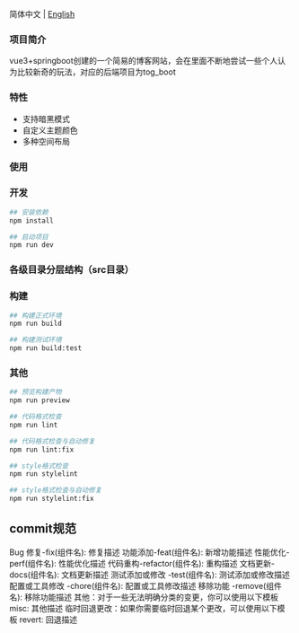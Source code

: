 简体中文 | [English](./README.md)

### 项目简介
vue3+springboot创建的一个简易的博客网站，会在里面不断地尝试一些个人认为比较新奇的玩法，对应的后端项目为tog_boot

### 特性

- 支持暗黑模式
- 自定义主题颜色
- 多种空间布局

### 使用
### 开发

``` bash
## 安装依赖
npm install

## 启动项目
npm run dev
```

### 各级目录分层结构（src目录）

### 构建

```bash
## 构建正式环境
npm run build

## 构建测试环境
npm run build:test
```

### 其他

```bash
## 预览构建产物
npm run preview

## 代码格式检查
npm run lint

## 代码格式检查与自动修复
npm run lint:fix

## style格式检查
npm run stylelint

## style格式检查与自动修复
npm run stylelint:fix
```
## commit规范
Bug 修复-fix(组件名): 修复描述
功能添加-feat(组件名): 新增功能描述
性能优化-perf(组件名): 性能优化描述
代码重构-refactor(组件名): 重构描述
文档更新-docs(组件名): 文档更新描述
测试添加或修改 -test(组件名): 测试添加或修改描述
配置或工具修改 -chore(组件名): 配置或工具修改描述
移除功能 -remove(组件名): 移除功能描述
其他：对于一些无法明确分类的变更，你可以使用以下模板
misc: 其他描述
临时回退更改：如果你需要临时回退某个更改，可以使用以下模板
revert: 回退描述
